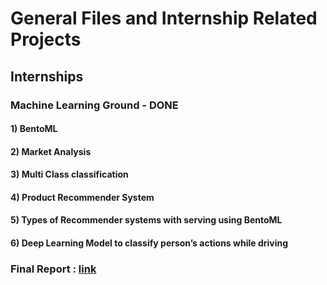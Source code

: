 # General Files and Internship Related Projects


## Internships
### Machine Learning Ground - DONE
#### 1) BentoML
#### 2) Market Analysis
#### 3) Multi Class classification
#### 4) Product Recommender System
#### 5) Types of Recommender systems with serving using BentoML
#### 6) Deep Learning Model to classify person’s actions while driving

### Final Report : [link](https://github.com/charithcherry/Internship-and-College-Repo-/blob/master/ML%20Ground/FINAL%20REPORT%20Intern.pdf)

